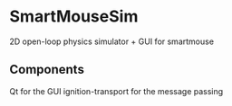 # SmartMouseSim

2D open-loop physics simulator + GUI for smartmouse

## Components

Qt for the GUI
ignition-transport for the message passing
